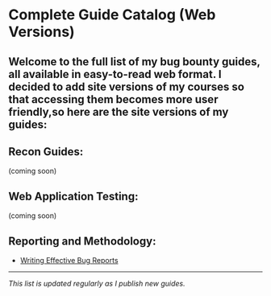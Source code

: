 # Complete Guide Catalog (Web Versions)

Welcome to the full list of my bug bounty guides, all available in easy-to-read web format. I decided to add site versions of my courses so that accessing them becomes more user friendly,so here are the site versions of my guides:
---

## Recon Guides:
(coming soon)

## Web Application Testing:
(coming soon)

## Reporting and Methodology:

- [Writing Effective Bug Reports](https://averageprogrammer205.github.io/Offensivesec-kit/)  

---

*This list is updated regularly as I publish new guides.*
